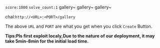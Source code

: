 `score:1000` `solve_count:1`
gallery~ gallery~ gallery~

chal:`http://<URL>:<PORT>/gallery`

The above `URL` and `PORT` are what you get when you click `Create` Button.

**Tips:Pls first exploit localy,Due to the nature of our deployment, it may take 5min-8min for the initial load time.**
